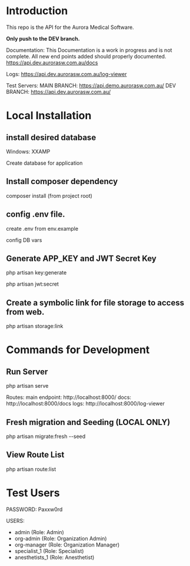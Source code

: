 # Introduction
This repo is the API for the Aurora Medical Software.

**Only push to the DEV branch.**

Documentation:
This Documentation is a work in progress and is not complete. All new end points added should properly documented.
https://api.dev.aurorasw.com.au/docs

Logs:
https://api.dev.aurorasw.com.au/log-viewer

Test Servers:
MAIN BRANCH: https://api.demo.aurorasw.com.au/
DEV BRANCH: https://api.dev.aurorasw.com.au/

# Local Installation

## install desired database

Windows: XXAMP

Create database for application

## Install composer dependency

composer install (from project root)

## config .env file.

create .env from env.example

config DB vars

## Generate APP_KEY and JWT Secret Key

php artisan key:generate

php artisan jwt:secret

## Create a symbolic link for file storage to access from web.

php artisan storage:link

# Commands for Development

## Run Server

php artisan serve

Routes:
main endpoint: http://localhost:8000/
docs: http://localhost:8000/docs
logs: http://localhost:8000/log-viewer


## Fresh migration and Seeding (LOCAL ONLY)

php artisan migrate:fresh --seed

## View Route List

php artisan route:list

# Test Users

PASSWORD: Paxxw0rd

USERS:
- admin (Role: Admin) 
- org-admin (Role: Organization Admin) 
- org-manager (Role: Organization Manager)  
- specialist_1 (Role: Specialist)
- anesthetists_1 (Role: Anesthetist)
